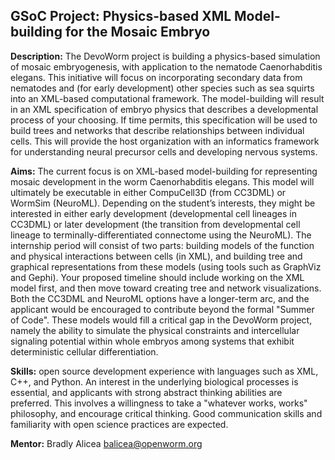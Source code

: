 ## GSoC Project: Physics-based XML Model-building for the Mosaic Embryo

**Description:** The DevoWorm project is building a physics-based simulation of mosaic embryogenesis, with application to the nematode Caenorhabditis elegans. This initiative will focus on incorporating secondary data from nematodes and (for early development) other species such as sea squirts into an XML-based computational framework. The model-building will result in an XML specification of embryo physics that describes a developmental process of your choosing. If time permits, this specification will be used to build trees and networks that describe relationships between individual cells. This will provide the host organization with an informatics framework for understanding neural precursor cells and developing nervous systems.

**Aims:** The current focus is on XML-based model-building for representing mosaic development in the worm Caenorhabditis elegans. This model will ultimately be executable in either CompuCell3D (from CC3DML) or WormSim (NeuroML). Depending on the student’s interests, they might be interested in either early development (developmental cell lineages in CC3DML) or later development (the transition from developmental cell lineage to terminally-differentiated connectome using the NeuroML). The internship period will consist of two parts: building models of the function and physical interactions between cells (in XML), and building tree and graphical representations from these models (using tools such as GraphViz and Gephi). Your proposed timeline should include working on the XML model first, and then move toward creating tree and network visualizations. Both the CC3DML and NeuroML options have a longer-term arc, and the applicant would be encouraged to contribute beyond the formal "Summer of Code". These models would fill a critical gap in the DevoWorm project, namely the ability to simulate the physical constraints and intercellular signaling potential within whole embryos among systems that exhibit deterministic cellular differentiation.

**Skills:** open source development experience with languages such as XML, C++, and Python. An interest in the underlying biological processes is essential, and applicants with strong abstract thinking abilities are preferred. This involves a willingness to take a "whatever works, works" philosophy, and encourage critical thinking. Good communication skills and familiarity with open science practices are expected.

**Mentor:** Bradly Alicea [balicea@openworm.org](mailto:balicea@openworm.org)
